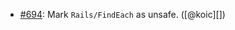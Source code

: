 * [#694](https://github.com/rubocop/rubocop-rails/issues/694): Mark `Rails/FindEach` as unsafe. ([@koic][])
